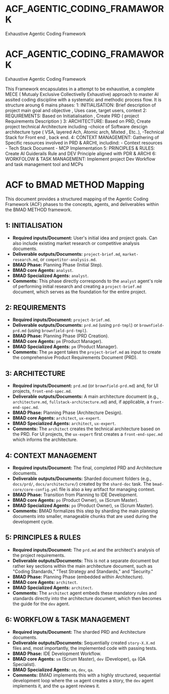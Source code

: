 # ACF_AGENTIC_CODING_FRAMAWORK
Exhaustive Agentic Coding Framework

# ACF_AGENTIC_CODING_FRAMAWORK
Exhaustive Agentic Coding Framework

This  Framework encapsulates in a attempt to be exhaustive, a complete MECE ( Mutualy Exclusive   Collectivelly Exhaustive) approach to master AI  assited coding discipline with a systematic and methodic process flow.
It is structure aroung 6 mains   phases:
	1: INITIALISATION: Brief description of project  main goal and objective , Uses case, target users,  context
	2: REQUIREMENTS: Based on Initiatialisation , Create PRD ( project Requirements Description ) 
	3: ARCHITECTURE: Based on PRD, Create project technical Architecture including 
		-choice of Software descign architecture type (  VSA, layered Ach, Atomic arch, Mixted , Etc..), 
		-Technical Stack for Front end , back end.
	4: CONTEXT MANAGEMENT: Gathering of Specific resources involved in  PRD & ARCHI, includind:
		- Context resources
		- Tech Stack Document
		- MCP Implementation
	5: PRINCIPLES & RULES: Create  AI Guiderails Rule and  DEV  Principle aligned with   PDR & ARCHI
	6: WORKFOLOW & TASK MANAGEMENT: Implement  project Dev Workflow and task management tool and MCPs

# ACF to BMAD METHOD Mapping

This document provides a structured mapping of the Agentic Coding Framework (ACF) phases to the concepts, agents, and deliverables within the BMAD METHOD framework.

## 1: INITIALISATION
- **Required inputs/Document:** User's initial idea and project goals. Can also include existing market research or competitive analysis documents.
- **Deliverable outputs/Documents:** `project-brief.md`, `market-research.md`, or `competitor-analysis.md`.
- **BMAD Phase:** Planning Phase (Initial Step).
- **BMAD core Agents:** `analyst`.
- **BMAD Specialized Agents:** `analyst`.
- **Comments:** This phase directly corresponds to the `analyst` agent's role of performing initial research and creating a `project-brief.md` document, which serves as the foundation for the entire project.

## 2: REQUIREMENTS
- **Required inputs/Document:** `project-brief.md`.
- **Deliverable outputs/Documents:** `prd.md` (using `prd-tmpl`) or `brownfield-prd.md` (using `brownfield-prd-tmpl`).
- **BMAD Phase:** Planning Phase (PRD Creation).
- **BMAD core Agents:** `pm` (Product Manager).
- **BMAD Specialized Agents:** `pm` (Product Manager).
- **Comments:** The `pm` agent takes the `project-brief.md` as input to create the comprehensive Product Requirements Document (PRD).

## 3: ARCHITECTURE
- **Required inputs/Document:** `prd.md` (or `brownfield-prd.md`) and, for UI projects, `front-end-spec.md`.
- **Deliverable outputs/Documents:** A main architecture document (e.g., `architecture.md`, `fullstack-architecture.md`) and, if applicable, a `front-end-spec.md`.
- **BMAD Phase:** Planning Phase (Architecture Design).
- **BMAD core Agents:** `architect`, `ux-expert`.
- **BMAD Specialized Agents:** `architect`, `ux-expert`.
- **Comments:** The `architect` creates the technical architecture based on the PRD. For UI projects, the `ux-expert` first creates a `front-end-spec.md` which informs the architecture.

## 4: CONTEXT MANAGEMENT
- **Required inputs/Document:** The final, completed PRD and Architecture documents.
- **Deliverable outputs/Documents:** Sharded document folders (e.g., `docs/prd/`, `docs/architecture/`) created by the `shard-doc` task. The `bmad-core/core-config.yml` file is also a key artifact for managing context.
- **BMAD Phase:** Transition from Planning to IDE Development.
- **BMAD core Agents:** `po` (Product Owner), `sm` (Scrum Master).
- **BMAD Specialized Agents:** `po` (Product Owner), `sm` (Scrum Master).
- **Comments:** BMAD formalizes this step by sharding the main planning documents into smaller, manageable chunks that are used during the development cycle.

## 5: PRINCIPLES & RULES
- **Required inputs/Document:** The `prd.md` and the architect's analysis of the project requirements.
- **Deliverable outputs/Documents:** This is not a separate document but rather key sections within the main architecture document, such as "Coding Standards," "Test Strategy and Standards," and "Security."
- **BMAD Phase:** Planning Phase (embedded within Architecture).
- **BMAD core Agents:** `architect`.
- **BMAD Specialized Agents:** `architect`.
- **Comments:** The `architect` agent embeds these mandatory rules and standards directly into the architecture document, which then becomes the guide for the `dev` agent.

## 6: WORKFLOW & TASK MANAGEMENT
- **Required inputs/Document:** The sharded PRD and Architecture documents.
- **Deliverable outputs/Documents:** Sequentially created `story-X.X.md` files and, most importantly, the implemented code with passing tests.
- **BMAD Phase:** IDE Development Workflow.
- **BMAD core Agents:** `sm` (Scrum Master), `dev` (Developer), `qa` (QA Specialist).
- **BMAD Specialized Agents:** `sm`, `dev`, `qa`.
- **Comments:** BMAD implements this with a highly structured, sequential development loop where the `sm` agent creates a story, the `dev` agent implements it, and the `qa` agent reviews it.
